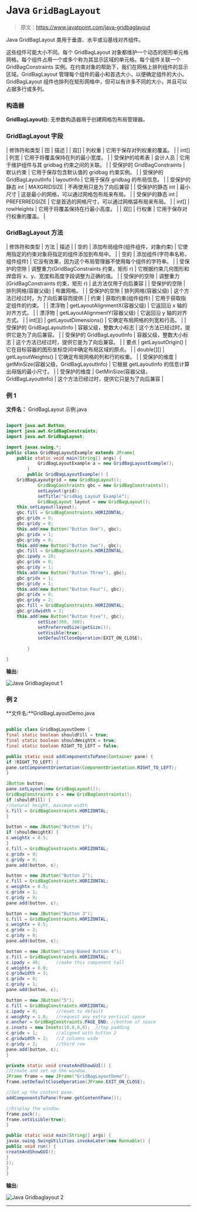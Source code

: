 # Java `GridBagLayout`

> 原文：<https://www.javatpoint.com/java-gridbaglayout>

Java GridBagLayout 类用于垂直、水平或沿基线对齐组件。

这些组件可能大小不同。每个 GridBagLayout 对象都维护一个动态的矩形单元格网格。每个组件占用一个或多个称为其显示区域的单元格。每个组件关联一个 GridBagConstraints 实例。在约束对象的帮助下，我们在网格上排列组件的显示区域。GridBagLayout 管理每个组件的最小和首选大小，以便确定组件的大小。GridBagLayout 组件也排列在矩形网格中，但可以有许多不同的大小，并且可以占据多行或多列。

### 构造器

**GridBagLayout():** 无参数构造器用于创建网格包布局管理器。

### GridBagLayout 字段

| 修饰符和类型 | 田 | 描述 |
| 双[] | 列权重 | 它用于保存对列权重的覆盖。 |
| int[] | 列宽 | 它用于将覆盖保持在列的最小宽度。 |
| 受保护的哈希表 | 会计人员 | 它用于维护组件与其 gridbag 约束之间的关联。 |
| 受保护的 GridBagConstraints | 默认约束 | 它用于保存包含默认值的 gridbag 约束实例。 |
| 受保护的 GridBagLayoutInfo | layoutInfo | 它用于保存 gridbag 的布局信息。 |
| 受保护的静态 int | MAXGRIDSIZE | 不再使用只是为了向后兼容 |
| 受保护的静态 int | 最小尺寸 | 这是最小的网格，可以通过网格包布局来布局。 |
| 受保护的静态 int | PREFERREDSIZE | 它是首选的网格尺寸，可以通过网格袋布局来布局。 |
| int[] | rowHeights | 它用于将覆盖保持在行最小高度。 |
| 双[] | 行权重 | 它用于保存对行权重的覆盖。 |

### GridBagLayout 方法

| 修饰符和类型 | 方法 | 描述 |
| 空的 | 添加布局组件(组件组件，对象约束) | 它使用指定的约束对象将指定的组件添加到布局中。 |
| 空的 | 添加组件(字符串名称，组件组件) | 它没有效果，因为这个布局管理器不使用每个组件的字符串。 |
| 受保护的空隙 | 调整重力(GridBagConstraints 约束，矩形 r) | 它根据约束几何图形和焊盘将 x、y、宽度和高度字段调整为正确的值。 |
| 受保护的空隙 | 调整重力(GridBagConstraints 约束，矩形 r) | 此方法仅用于向后兼容 |
| 受保护的空隙 | 排列网格(容器父级) | 布置网格。 |
| 受保护的空隙 | 排列网格(容器父级) | 这个方法已经过时，为了向后兼容而提供 |
| 约束 | 获取约束(组件组件) | 它用于获取指定组件的约束。 |
| 漂浮物 | getLayoutAlignmentX(容器父级) | 它返回沿 x 轴的对齐方式。 |
| 漂浮物 | getLayoutAlignmentY(容器父级) | 它返回沿 y 轴的对齐方式。 |
| int[][] | getLayoutDimensions() | 它确定布局网格的列宽和行高。 |
| 受保护的 GridBagLayoutInfo | 容器父级，整数大小标志 | 这个方法已经过时，提供它是为了向后兼容。 |
| 受保护的 GridBagLayoutInfo | 容器父级，整数大小标志 | 这个方法已经过时，提供它是为了向后兼容。 |
| 要点 | getLayoutOrigin() | 它在目标容器的图形坐标空间中确定布局区域的原点。 |
| double[][] | getLayoutWeights() | 它确定布局网格的列和行的权重。 |
| 受保护的维度 | getMinSize(容器父级，GridBagLayoutInfo) | 它根据 getLayoutInfo 的信息计算出母版的最小尺寸。 |
| 受保护的维度 | GetMinSize(容器父级，GridBagLayoutInfo) | 这个方法已经过时，提供它只是为了向后兼容 |

### 例 1

**文件名：** GridBagLayout 示例.java

```java

import java.awt.Button;
import java.awt.GridBagConstraints;
import java.awt.GridBagLayout;

import javax.swing.*;
public class GridBagLayoutExample extends JFrame{
	public static void main(String[] args) {
	        GridBagLayoutExample a = new GridBagLayoutExample();
	    }
		public GridBagLayoutExample() {
	GridBagLayoutgrid = new GridBagLayout();
	        GridBagConstraints gbc = new GridBagConstraints();
	        setLayout(grid);
	        setTitle("GridBag Layout Example");
	        GridBagLayout layout = new GridBagLayout();
	this.setLayout(layout);
	gbc.fill = GridBagConstraints.HORIZONTAL;
	gbc.gridx = 0;
	gbc.gridy = 0;
	this.add(new Button("Button One"), gbc);
	gbc.gridx = 1;
	gbc.gridy = 0;
	this.add(new Button("Button two"), gbc);
	gbc.fill = GridBagConstraints.HORIZONTAL;
	gbc.ipady = 20;
	gbc.gridx = 0;
	gbc.gridy = 1;
	this.add(new Button("Button Three"), gbc);
	gbc.gridx = 1;
	gbc.gridy = 1;
	this.add(new Button("Button Four"), gbc);
	gbc.gridx = 0;
	gbc.gridy = 2;
	gbc.fill = GridBagConstraints.HORIZONTAL;
	gbc.gridwidth = 2;
	this.add(new Button("Button Five"), gbc);
	        setSize(300, 300);
	        setPreferredSize(getSize());
	        setVisible(true);
	        setDefaultCloseOperation(EXIT_ON_CLOSE);

	    }

}

```

**输出:**

![Java Gridbaglayout 1](../img/0dc8780d0842af634340613e90fc3f6e.png)

### 例 2

**文件名:**GridBagLayoutDemo.java

```java

public class GridBagLayoutDemo {
final static boolean shouldFill = true;
final static boolean shouldWeightX = true;
final static boolean RIGHT_TO_LEFT = false;

public static void addComponentsToPane(Container pane) {
if (RIGHT_TO_LEFT) {
pane.setComponentOrientation(ComponentOrientation.RIGHT_TO_LEFT);
}

JButton button;
pane.setLayout(new GridBagLayout());
GridBagConstraints c = new GridBagConstraints();
if (shouldFill) {
//natural height, maximum width
c.fill = GridBagConstraints.HORIZONTAL;
}

button = new JButton("Button 1");
if (shouldWeightX) {
c.weightx = 0.5;
}
c.fill = GridBagConstraints.HORIZONTAL;
c.gridx = 0;
c.gridy = 0;
pane.add(button, c);

button = new JButton("Button 2");
c.fill = GridBagConstraints.HORIZONTAL;
c.weightx = 0.5;
c.gridx = 1;
c.gridy = 0;
pane.add(button, c);

button = new JButton("Button 3");
c.fill = GridBagConstraints.HORIZONTAL;
c.weightx = 0.5;
c.gridx = 2;
c.gridy = 0;
pane.add(button, c);

button = new JButton("Long-Named Button 4");
c.fill = GridBagConstraints.HORIZONTAL;
c.ipady = 40;      //make this component tall
c.weightx = 0.0;
c.gridwidth = 3;
c.gridx = 0;
c.gridy = 1;
pane.add(button, c);

button = new JButton("5");
c.fill = GridBagConstraints.HORIZONTAL;
c.ipady = 0;       //reset to default
c.weighty = 1.0;   //request any extra vertical space
c.anchor = GridBagConstraints.PAGE_END; //bottom of space
c.insets = new Insets(10,0,0,0);  //top padding
c.gridx = 1;       //aligned with button 2
c.gridwidth = 2;   //2 columns wide
c.gridy = 2;       //third row
pane.add(button, c);
}

private static void createAndShowGUI() {
//Create and set up the window.
JFrame frame = new JFrame("GridBagLayoutDemo");
frame.setDefaultCloseOperation(JFrame.EXIT_ON_CLOSE);

//Set up the content pane.
addComponentsToPane(frame.getContentPane());

//Display the window.
frame.pack();
frame.setVisible(true);
}

public static void main(String[] args) {
javax.swing.SwingUtilities.invokeLater(new Runnable() {
public void run() {
createAndShowGUI();
}
});
}
}

```

**输出:**

![Java Gridbaglayout 2](../img/f6ec490368fa852d27ba3959bedbab58.png)

* * *